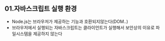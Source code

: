## 01.자바스크립트 실행 환경
- Node.js는 브라우저가 제공하는 기능과 호환되지않는다(DOM..)
- 브라우저에서 실행되는 자바스크립트는 클라이언트가 실행해서 보안상의 이유로 파일시스템을 제공하지 않는다


